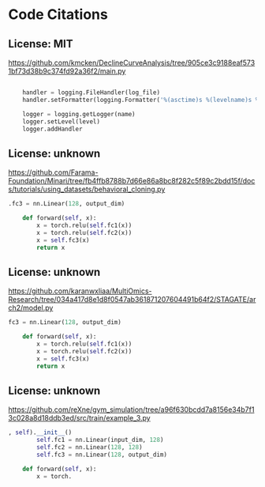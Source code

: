 # Code Citations

## License: MIT

<https://github.com/kmcken/DeclineCurveAnalysis/tree/905ce3c9188eaf5731bf73d38b9c374fd92a36f2/main.py>

```python

    handler = logging.FileHandler(log_file)        
    handler.setFormatter(logging.Formatter('%(asctime)s %(levelname)s %(message)s'))

    logger = logging.getLogger(name)
    logger.setLevel(level)
    logger.addHandler
```

## License: unknown

<https://github.com/Farama-Foundation/Minari/tree/fb4ffb8788b7d66e86a8bc8f282c5f89c2bdd15f/docs/tutorials/using_datasets/behavioral_cloning.py>

```python
.fc3 = nn.Linear(128, output_dim)

    def forward(self, x):
        x = torch.relu(self.fc1(x))
        x = torch.relu(self.fc2(x))
        x = self.fc3(x)
        return x
```

## License: unknown

<https://github.com/karanwxliaa/MultiOmics-Research/tree/034a417d8e1d8f0547ab361871207604491b64f2/STAGATE/arch2/model.py>

```python
fc3 = nn.Linear(128, output_dim)

    def forward(self, x):
        x = torch.relu(self.fc1(x))
        x = torch.relu(self.fc2(x))
        x = self.fc3(x)
        return x

```

## License: unknown

<https://github.com/reXne/gym_simulation/tree/a96f630bcdd7a8156e34b7f13c028a8d18ddb3ed/src/train/example_3.py>

```python
, self).__init__()
        self.fc1 = nn.Linear(input_dim, 128)
        self.fc2 = nn.Linear(128, 128)
        self.fc3 = nn.Linear(128, output_dim)

    def forward(self, x):
        x = torch.
```
